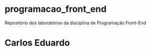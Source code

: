 # programacao_front_end
Repositório dos laboratórios da disciplina de Programação Front-End
# Carlos Eduardo